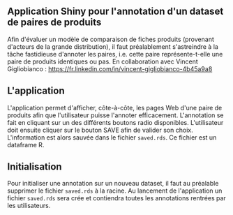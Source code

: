## Application Shiny pour l'annotation d'un dataset de paires de produits

Afin d'évaluer un modèle de comparaison de fiches produits (provenant d'acteurs de la grande distribution), il faut préalablement s'astreindre à la tâche fastidieuse d'annoter les paires, i.e. cette paire représente-t-elle une paire de produits identiques ou pas. En collaboration avec Vincent Gigliobianco : https://fr.linkedin.com/in/vincent-gigliobianco-4b45a9a8

## L'application

L'application permet d'afficher, côte-à-côte, les pages Web d'une paire de produits afin que l'utilisateur puisse l'annoter  efficacement. L'annotation se fait en cliquant sur un des différents boutons radio disponibles. L'utilisateur doit ensuite cliquer sur le bouton SAVE afin de valider son choix. L'information est alors sauvée dans le fichier `saved.rds`. Ce fichier est un dataframe R.

## Initialisation

Pour initialiser une annotation sur un nouveau dataset, il faut au préalable supprimer le fichier `saved.rds` à la racine. Au lancement de l'application un fichier `saved.rds` sera crée et contiendra toutes les annotations rentrées par les utilisateurs.